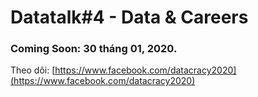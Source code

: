 # Datatalk\#4 - Data & Careers

### Coming Soon: 30 tháng 01, 2020. 

Theo dõi: [https://www.facebook.com/datacracy2020](https://www.facebook.com/datacracy2020)



